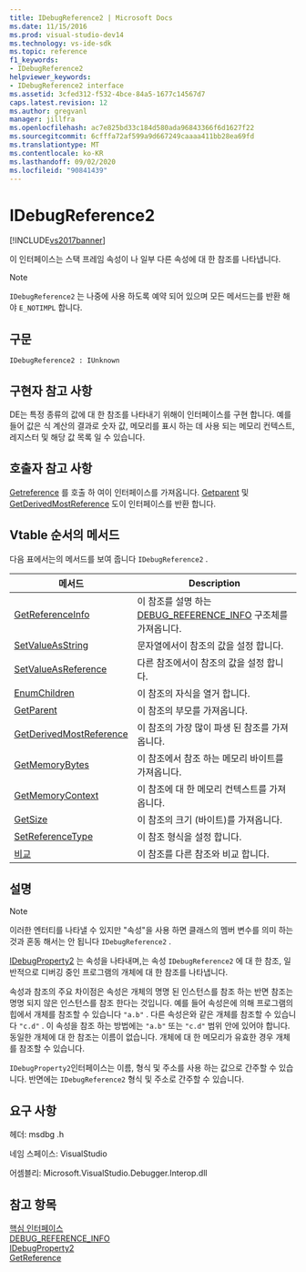 ```yaml
---
title: IDebugReference2 | Microsoft Docs
ms.date: 11/15/2016
ms.prod: visual-studio-dev14
ms.technology: vs-ide-sdk
ms.topic: reference
f1_keywords:
- IDebugReference2
helpviewer_keywords:
- IDebugReference2 interface
ms.assetid: 3cfed312-f532-4bce-84a5-1677c14567d7
caps.latest.revision: 12
ms.author: gregvanl
manager: jillfra
ms.openlocfilehash: ac7e825bd33c184d580ada96843366f6d1627f22
ms.sourcegitcommit: 6cfffa72af599a9d667249caaaa411bb28ea69fd
ms.translationtype: MT
ms.contentlocale: ko-KR
ms.lasthandoff: 09/02/2020
ms.locfileid: "90841439"
---
```

# <a name="idebugreference2"></a>IDebugReference2
[!INCLUDE[vs2017banner](../../../includes/vs2017banner.md)]

이 인터페이스는 스택 프레임 속성이 나 일부 다른 속성에 대 한 참조를 나타냅니다.  
  
> [!NOTE]
> `IDebugReference2` 는 나중에 사용 하도록 예약 되어 있으며 모든 메서드는를 반환 해야 `E_NOTIMPL` 합니다.  
  
## <a name="syntax"></a>구문  
  
```  
IDebugReference2 : IUnknown  
```  
  
## <a name="notes-for-implementers"></a>구현자 참고 사항  
 DE는 특정 종류의 값에 대 한 참조를 나타내기 위해이 인터페이스를 구현 합니다. 예를 들어 값은 식 계산의 결과로 숫자 값, 메모리를 표시 하는 데 사용 되는 메모리 컨텍스트, 레지스터 및 해당 값 목록 일 수 있습니다.  
  
## <a name="notes-for-callers"></a>호출자 참고 사항  
 [Getreference](../../../extensibility/debugger/reference/idebugproperty2-getreference.md) 를 호출 하 여이 인터페이스를 가져옵니다. [Getparent](../../../extensibility/debugger/reference/idebugreference2-getparent.md) 및 [GetDerivedMostReference](../../../extensibility/debugger/reference/idebugreference2-getderivedmostreference.md) 도이 인터페이스를 반환 합니다.  
  
## <a name="methods-in-vtable-order"></a>Vtable 순서의 메서드  
 다음 표에서는의 메서드를 보여 줍니다 `IDebugReference2` .  
  
|메서드|Description|  
|------------|-----------------|  
|[GetReferenceInfo](../../../extensibility/debugger/reference/idebugreference2-getreferenceinfo.md)|이 참조를 설명 하는 [DEBUG_REFERENCE_INFO](../../../extensibility/debugger/reference/debug-reference-info.md) 구조체를 가져옵니다.|  
|[SetValueAsString](../../../extensibility/debugger/reference/idebugreference2-setvalueasstring.md)|문자열에서이 참조의 값을 설정 합니다.|  
|[SetValueAsReference](../../../extensibility/debugger/reference/idebugreference2-setvalueasreference.md)|다른 참조에서이 참조의 값을 설정 합니다.|  
|[EnumChildren](../../../extensibility/debugger/reference/idebugreference2-enumchildren.md)|이 참조의 자식을 열거 합니다.|  
|[GetParent](../../../extensibility/debugger/reference/idebugreference2-getparent.md)|이 참조의 부모를 가져옵니다.|  
|[GetDerivedMostReference](../../../extensibility/debugger/reference/idebugreference2-getderivedmostreference.md)|이 참조의 가장 많이 파생 된 참조를 가져옵니다.|  
|[GetMemoryBytes](../../../extensibility/debugger/reference/idebugreference2-getmemorybytes.md)|이 참조에서 참조 하는 메모리 바이트를 가져옵니다.|  
|[GetMemoryContext](../../../extensibility/debugger/reference/idebugreference2-getmemorycontext.md)|이 참조에 대 한 메모리 컨텍스트를 가져옵니다.|  
|[GetSize](../../../extensibility/debugger/reference/idebugreference2-getsize.md)|이 참조의 크기 (바이트)를 가져옵니다.|  
|[SetReferenceType](../../../extensibility/debugger/reference/idebugreference2-setreferencetype.md)|이 참조 형식을 설정 합니다.|  
|[비교](../../../extensibility/debugger/reference/idebugreference2-compare.md)|이 참조를 다른 참조와 비교 합니다.|  
  
## <a name="remarks"></a>설명  
  
> [!NOTE]
> 이러한 엔터티를 나타낼 수 있지만 "속성"을 사용 하면 클래스의 멤버 변수를 의미 하는 것과 혼동 해서는 안 됩니다 `IDebugReference2` .  
  
 [IDebugProperty2](../../../extensibility/debugger/reference/idebugproperty2.md) 는 속성을 나타내며,는 속성 `IDebugReference2` 에 대 한 참조, 일반적으로 디버깅 중인 프로그램의 개체에 대 한 참조를 나타냅니다.  
  
 속성과 참조의 주요 차이점은 속성은 개체의 명명 된 인스턴스를 참조 하는 반면 참조는 명명 되지 않은 인스턴스를 참조 한다는 것입니다. 예를 들어 속성은에 의해 프로그램의 힙에서 개체를 참조할 수 있습니다 `"a.b"` . 다른 속성은와 같은 개체를 참조할 수 있습니다 `"c.d"` . 이 속성을 참조 하는 방법에는 `"a.b"` 또는 `"c.d"` 범위 안에 있어야 합니다. 동일한 개체에 대 한 참조는 이름이 없습니다. 개체에 대 한 메모리가 유효한 경우 개체를 참조할 수 있습니다.  
  
 `IDebugProperty2`인터페이스는 이름, 형식 및 주소를 사용 하는 값으로 간주할 수 있습니다. 반면에는 `IDebugReference2` 형식 및 주소로 간주할 수 있습니다.  
  
## <a name="requirements"></a>요구 사항  
 헤더: msdbg .h  
  
 네임 스페이스: VisualStudio  
  
 어셈블리: Microsoft.VisualStudio.Debugger.Interop.dll  
  
## <a name="see-also"></a>참고 항목  
 [핵심 인터페이스](../../../extensibility/debugger/reference/core-interfaces.md)   
 [DEBUG_REFERENCE_INFO](../../../extensibility/debugger/reference/debug-reference-info.md)   
 [IDebugProperty2](../../../extensibility/debugger/reference/idebugproperty2.md)   
 [GetReference](../../../extensibility/debugger/reference/idebugproperty2-getreference.md)
